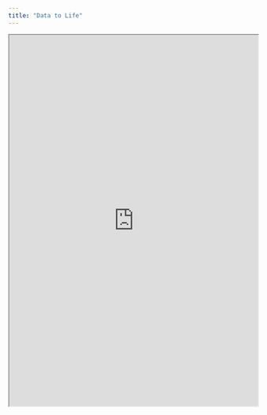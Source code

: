 ```yaml
---
title: "Data to Life"
---
```



<iframe height="750" width="100%" src="https://ewelton.github.io/ktest/wiki.html#Data%20to%20Life"></iframe>
